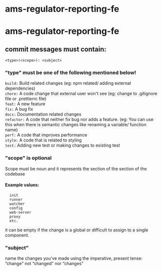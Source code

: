 # ams-regulator-reporting-fe

# ams-regulator-reporting-fe

## commit messages must contain: 
```<type>(<scope>): <subject>```

  
### "type" must be one of the following mentioned below!

```build:``` Build related changes (eg: npm related/ adding external dependencies)</br>
```chore:``` A code change that external user won't see (eg: change to .gitignore file or .prettierrc file)</br>
```feat:``` A new feature</br>
```fix:``` A bug fix</br>
```docs:``` Documentation related changes</br>
```refactor:``` A code that neither fix bug nor adds a feature. (eg: You can use this when there is semantic changes like renaming a variable/ function name)</br>
```perf:``` A code that improves performance</br>
```style:``` A code that is related to styling</br>
```test:``` Adding new test or making changes to existing test</br>

 ### "scope" is optional
  
  Scope must be noun and it represents the section of the section of the codebase
  #### Example <scope> values:
      init
      runner
      watcher
      config
      web-server
      proxy
      etc.
  it can be empty if the change is a global or difficult to assign to a single component.
  
  ### "subject"
  
  name the changes you've made using the imperative, present tense: “change” not “changed” nor “changes”
